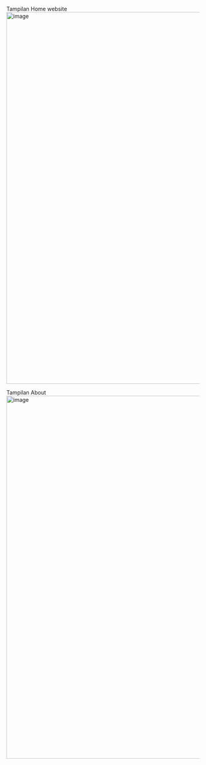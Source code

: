 Tampilan Home website
<img width="1849" height="968" alt="image" src="https://github.com/user-attachments/assets/c59c71ca-8a4b-40b9-8414-8731af6a20d1" />

Tampilan About 
<img width="1857" height="945" alt="image" src="https://github.com/user-attachments/assets/2933f589-fdf3-4b12-b65a-d56efaf4960c" />
